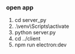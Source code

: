 ### open app

1. cd server_py
2. .\venv\Scripts\activate
3. python server.py
4. cd ../client
5. npm run electron:dev
